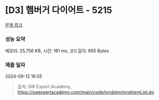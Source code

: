 # [D3] 햄버거 다이어트 - 5215 

[문제 링크](https://swexpertacademy.com/main/code/problem/problemDetail.do?contestProbId=AWT-lPB6dHUDFAVT) 

### 성능 요약

메모리: 25,756 KB, 시간: 181 ms, 코드길이: 665 Bytes

### 제출 일자

2024-09-12 16:55



> 출처: SW Expert Academy, https://swexpertacademy.com/main/code/problem/problemList.do
